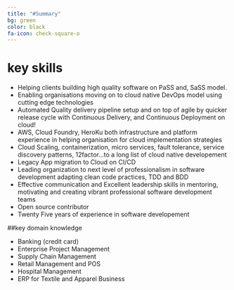 ```yaml
---
title: "#Summary"
bg: green
color: black
fa-icon: check-square-o
---
```


# key skills


- Helping clients building high quality software on PaSS and, SaSS model.
- Enabling organisations moving on to cloud native DevOps model using cutting edge technologies
- Automated Quality delivery pipeline setup and on top of agile by quicker release cycle with Continuous Delivery, and Continuous Deployment on cloud!
- AWS, Cloud Foundry, HeroKu both infrastructure and platform experience in helping organisation for cloud implementation strategies
- Cloud Scaling, containerization, micro services, fault tolerance, service discovery patterns, 12factor...to a long list of cloud native developement
- Legacy App migration to Cloud on CI/CD
- Leading organization to next level of professionalism in software development adapting clean code practices, TDD and BDD
- Effective communication and Excellent leadership skills in mentoring, motivating and creating vibrant professional software development teams
- Open source contributor
- Twenty Five years of experience in software developement

##key domain knowledge

- Banking (credit card)
- Enterprise Project Management
- Supply Chain Management
- Retail Management and POS
- Hospital Management
- ERP for Textile and Apparel Business


